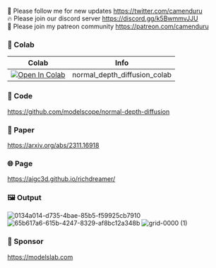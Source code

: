 🐣 Please follow me for new updates https://twitter.com/camenduru <br />
🔥 Please join our discord server https://discord.gg/k5BwmmvJJU <br />
🥳 Please join my patreon community https://patreon.com/camenduru <br />

### 🦒 Colab

| Colab | Info
| --- | --- |
[![Open In Colab](https://colab.research.google.com/assets/colab-badge.svg)](https://colab.research.google.com/github/camenduru/normal-depth-diffusion-colab/blob/main/normal_depth_diffusion_colab.ipynb) | normal_depth_diffusion_colab

### 🧬 Code
https://github.com/modelscope/normal-depth-diffusion

### 📄 Paper
https://arxiv.org/abs/2311.16918

### 🌐 Page
https://aigc3d.github.io/richdreamer/

### 🖼 Output
![0134a014-d735-4bae-85b5-f59925cb7910](https://github.com/camenduru/normal-depth-diffusion-colab/assets/54370274/48d3d420-77be-4519-a43e-98b2fd16badc)
![65b617a6-615b-4247-8329-af8bc12a348b](https://github.com/camenduru/normal-depth-diffusion-colab/assets/54370274/04b7addb-0da3-412b-b2f7-6e6c0c0daa07)
![grid-0000 (1)](https://github.com/camenduru/normal-depth-diffusion-colab/assets/54370274/d8eeb95f-7e0b-4ef6-b4c0-9af3b35356d7)

### 🏢 Sponsor
https://modelslab.com
